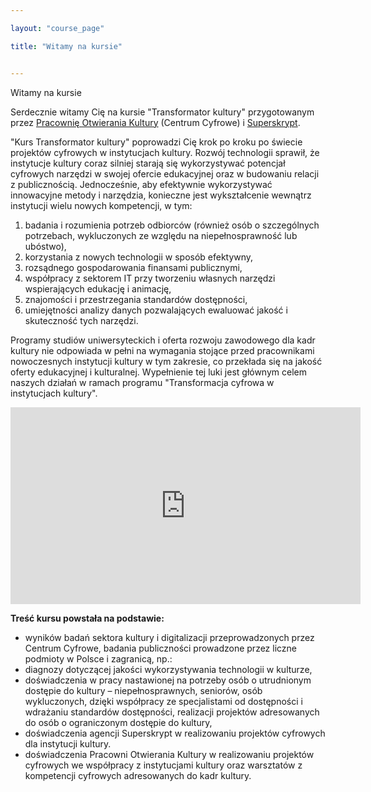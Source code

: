 ```yaml
---

layout: "course_page"

title: "Witamy na kursie"


---
```

<div class="text-center screen-title">
Witamy na kursie
</div>

<div class="screen-content">
  <p>Serdecznie witamy Cię na kursie "Transformator kultury" przygotowanym przez <a class="content-link" href="https://otwartakultura.org/"> Pracownię Otwierania Kultury</a> (Centrum Cyfrowe) i <a class="content-link" href="https://superskrypt.pl/">Superskrypt</a>.</p> 
<p>"Kurs Transformator kultury" poprowadzi Cię krok po kroku po świecie projektów cyfrowych w instytucjach kultury. Rozwój technologii sprawił, że instytucje kultury coraz silniej starają się wykorzystywać potencjał cyfrowych narzędzi w swojej ofercie edukacyjnej oraz w budowaniu relacji z publicznością. Jednocześnie, aby efektywnie wykorzystywać innowacyjne metody i narzędzia, konieczne jest wykształcenie wewnątrz instytucji wielu nowych kompetencji, w tym: <br> 
  <ol>
    <li class="number">badania i rozumienia potrzeb odbiorców (również osób o szczególnych potrzebach, wykluczonych ze względu na niepełnosprawność lub ubóstwo),</li>
    <li class="number">korzystania z nowych technologii w sposób efektywny,</li>
    <li class="number">rozsądnego gospodarowania finansami publicznymi,</li> 
    <li class="number">współpracy z sektorem IT przy tworzeniu własnych narzędzi wspierających edukację i animację,</li> 
    <li class="number">znajomości i przestrzegania standardów dostępności,</li> 
    <li class="number">umiejętności analizy danych pozwalających ewaluować jakość i skuteczność tych narzędzi.</li> 
  </ol>
    Programy studiów uniwersyteckich i oferta rozwoju zawodowego dla kadr kultury nie odpowiada w pełni na wymagania stojące przed pracownikami nowoczesnych instytucji kultury w tym zakresie, co przekłada się na jakość oferty edukacyjnej i kulturalnej. Wypełnienie tej luki jest głównym celem naszych działań w ramach programu "Transformacja cyfrowa w instytucjach kultury". </p>

</div>  
<div class="row">
  <div class="col-md-12 col-xs-12">
   <div class="embed-responsive embed-responsive-16by9">
   <iframe width="560" height="315" src="https://www.youtube.com/embed/2r36--PRfzk" frameborder="0" allow="autoplay; encrypted-media" allowfullscreen></iframe></div></div>
</div>

<div class="screen-content">

<strong>Treść kursu powstała na podstawie:</strong>
<ul>
  <li class="bullet">wyników <aclass="content-link" href="https://otwartakultura.org/wiedza/">badań sektora kultury i digitalizacji przeprowadzonych przez Centrum Cyfrowe</a>, badania publiczności prowadzone przez liczne podmioty w Polsce i zagranicą, np.:</li>
<li class="bullet">diagnozy dotyczącej jakości wykorzystywania technologii w kulturze,</li>
<li class="bullet">doświadczenia w pracy nastawionej na potrzeby osób o utrudnionym dostępie do kultury – niepełnosprawnych, seniorów, osób wykluczonych, dzięki współpracy ze specjalistami od dostępności i wdrażaniu standardów dostępności, realizacji projektów adresowanych do osób o ograniczonym dostępie do kultury,</li>
<li class="bullet">doświadczenia agencji Superskrypt w realizowaniu projektów cyfrowych dla instytucji kultury.</li>
<li class="bullet">doświadczenia Pracowni Otwierania Kultury w realizowaniu projektów cyfrowych we współpracy z instytucjami kultury oraz warsztatów z kompetencji cyfrowych adresowanych do kadr kultury.</li>  
 </ul>
</div> 
